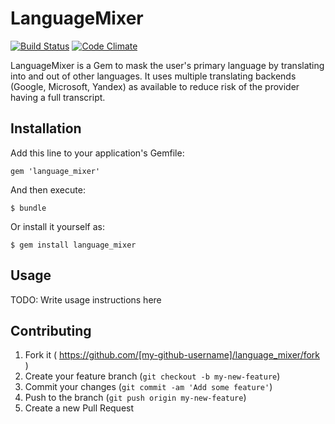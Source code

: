 # LanguageMixer

[![Build Status](https://travis-ci.org/ChrisMacNaughton/language_mixer.svg?branch=master)](https://travis-ci.org/ChrisMacNaughton/language_mixer) [![Code Climate](https://codeclimate.com/github/ChrisMacNaughton/language_mixer/badges/gpa.svg)](https://codeclimate.com/github/ChrisMacNaughton/language_mixer)

LanguageMixer is a Gem to mask the user's primary language by translating into and out of other languages. It uses multiple translating backends (Google, Microsoft, Yandex) as available to reduce risk of the provider having a full transcript.

## Installation

Add this line to your application's Gemfile:

    gem 'language_mixer'

And then execute:

    $ bundle

Or install it yourself as:

    $ gem install language_mixer

## Usage

TODO: Write usage instructions here

## Contributing

1. Fork it ( https://github.com/[my-github-username]/language_mixer/fork )
2. Create your feature branch (`git checkout -b my-new-feature`)
3. Commit your changes (`git commit -am 'Add some feature'`)
4. Push to the branch (`git push origin my-new-feature`)
5. Create a new Pull Request
